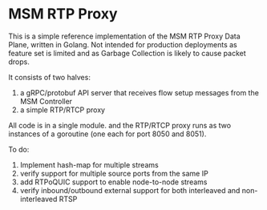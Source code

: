 # MSM RTP Proxy

This is a simple reference implementation of the MSM RTP Proxy Data Plane, written in Golang.   Not intended for production deployments as feature set is limited and as Garbage Collection is likely to cause packet drops.

It consists of two halves:

1. a gRPC/protobuf API server that receives flow setup messages from the MSM Controller
2. a simple RTP/RTCP proxy

All code is in a single module. and the RTP/RTCP proxy runs as two instances of a goroutine (one each for port 8050 and 8051).

To do:

1. Implement hash-map for multiple streams
2. verify support for multiple source ports from the same IP
3. add RTPoQUIC support to enable node-to-node streams
4. verify inbound/outbound external support for both interleaved and non-interleaved RTSP
